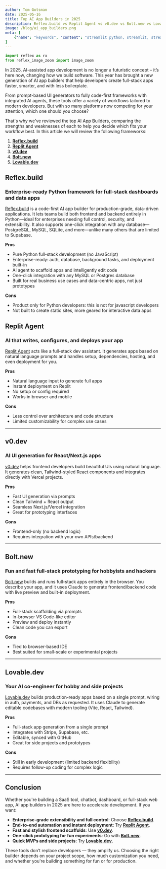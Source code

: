 ```yaml
---
author: Tom Gotsman
date: 2025-05-16
title: Top AI App Builders in 2025
description: Reflex.build vs Replit Agent vs v0.dev vs Bolt.new vs Lovable.dev
image: /blog/ai_app_builders.png
meta: [
    {"name": "keywords", "content": "streamlit python, streamlit, streamlit alternatives, plotly, dash app, plotly python, fastapi"},
]
---
```



```python exec
import reflex as rx
from reflex_image_zoom import image_zoom
```



In 2025, AI-assisted app development is no longer a futuristic concept – it’s here now, changing how we build software. This year has brought a new generation of AI app builders that help developers create full-stack apps faster, smarter, and with less boilerplate. 

From prompt-based UI generators to fully code-first frameworks with integrated AI agents, these tools offer a variety of workflows tailored to modern developers. But with so many platforms now competing for your attention, which one should you choose?

That's why we've reviewed the top AI App Builders, comparing the strengths and weaknesses of each to help you decide which fits your workflow best. In this article we will review the following frameworks:


1. [**Reflex.build**](#reflex.build) 
2. [**Replit Agent**](#replit-agent)
3. [**v0.dev**](#v0.dev)
4. [**Bolt.new**](#bolt.new)
5. [**Lovable.dev**](#lovable.dev)



## Reflex.build

### Enterprise-ready Python framework for full-stack dashboards and data apps

[Reflex.build](https://build.reflex.dev) is a code-first AI app builder for production-grade, data-driven applications. It lets teams build both frontend and backend entirely in Python—ideal for enterprises needing full control, security, and extensibility. It also supports one-click integration with any database—PostgreSQL, MySQL, SQLite, and more—unlike many others that are limited to Supabase.

**Pros**

- Pure Python full-stack development (no JavaScript)
- Enterprise-ready: auth, database, background tasks, and deployment built-in
- AI agent to scaffold apps and intelligently edit code
- One-click integration with any MySQL or Postgres database
- Built for real business use cases and data-centric apps, not just prototypes

**Cons**

- Product only for Python developers: this is not for javascript developers
- Not built to create static sites, more geared for interactive data apps

## Replit Agent

### AI that writes, configures, and deploys your app

[Replit Agent](https://replit.com) acts like a full-stack dev assistant. It generates apps based on natural language prompts and handles setup, dependencies, hosting, and even deployment for you.

**Pros**

- Natural language input to generate full apps
- Instant deployment on Replit
- No setup or config required
- Works in browser and mobile

**Cons**

- Less control over architecture and code structure
- Limited customizability for complex use cases

---

## v0.dev

### AI UI generation for React/Next.js apps

[v0.dev](https://v0.dev) helps frontend developers build beautiful UIs using natural language. It generates clean, Tailwind-styled React components and integrates directly with Vercel projects.

**Pros**

- Fast UI generation via prompts
- Clean Tailwind + React output
- Seamless Next.js/Vercel integration
- Great for prototyping interfaces

**Cons**

- Frontend-only (no backend logic)
- Requires integration with your own APIs/backend

---

## Bolt.new

### Fun and fast full-stack prototyping for hobbyists and hackers

[Bolt.new](https://bolt.new) builds and runs full-stack apps entirely in the browser. You describe your app, and it uses Claude to generate frontend/backend code with live preview and built-in deployment.

**Pros**

- Full-stack scaffolding via prompts
- In-browser VS Code-like editor
- Preview and deploy instantly
- Clean code you can export

**Cons**

- Tied to browser-based IDE
- Best suited for small-scale or experimental projects

---

## Lovable.dev

### Your AI co-engineer for hobby and side projects

[Lovable.dev](https://lovable.dev) builds production-ready apps based on a single prompt, wiring in auth, payments, and DBs as requested. It uses Claude to generate editable codebases with modern tooling (Vite, React, Tailwind).

**Pros**

- Full-stack app generation from a single prompt
- Integrates with Stripe, Supabase, etc.
- Editable, synced with GitHub
- Great for side projects and prototypes

**Cons**

- Still in early development (limited backend flexibility)
- Requires follow-up coding for complex logic

---

## Conclusion

Whether you're building a SaaS tool, chatbot, dashboard, or full-stack web app, AI app builders in 2025 are here to accelerate development. If you want:

- **Enterprise-grade extensibility and full control**: Choose **[Reflex.build](https://build.reflex.dev)**.
- **End-to-end automation and instant deployment**: Try **[Replit Agent](https://replit.com)**.
- **Fast and stylish frontend scaffolds**: Use **[v0.dev](https://v0.dev)**.
- **One-click prototyping for fun experiments**: Go with **[Bolt.new](https://bolt.new)**.
- **Quick MVPs and side projects**: Try **[Lovable.dev](https://lovable.dev)**.

These tools don’t replace developers — they amplify us. Choosing the right builder depends on your project scope, how much customization you need, and whether you're building something for fun or for production.